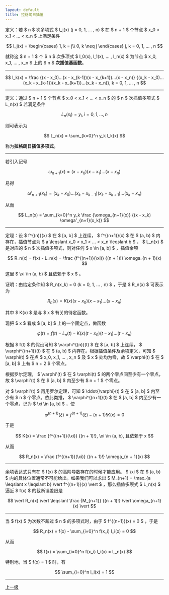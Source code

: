 ```yaml
---
layout: default
title: 拉格朗日插值
---
```


定义：若 $ n $ 次多项式 $ l_j(x) (j = 0, 1, ... , n) $ 在 $ n + 1 $ 个节点 $ x_0 < x_1 < ... < x_n $ 上满足条件

$$
    l_j(x) = \begin{cases}
                1, k = j\\
                0, k \neq j
             \end{cases}
             j, k = 0, 1, ... , n
$$

就称这 $ n + 1 $ 个 $ n $ 次多项式 $ l_0(x), l_1(x), ... , l_n(x) $ 为节点 $ x_0, x_1, ... , x_n $ 上的 $ n $ **次插值基函数**。

* * *

$$ l_k(x) = \frac {(x - x_0)...(x - x_{k-1})(x - x_{k+1})...(x - x_n)} {(x_k - x_0)...(x_k - x_{k-1})(x_k - x_{k+1})...(x_k - x_n)}, k = 0, 1, ... , n $$

* * *

定义：通过 $ n + 1 $ 个节点 $ x_0 < x_1 < ... < x_n $ 的 $ n $ 次插值多项式 $ L_n(x) $ 若满足条件

$$ L_n(x_i) = y_i, i = 0, 1, ... , n $$

则可表示为

$$ L_n(x) = \sum_{k=0}^n y_k l_k(x) $$

称为**拉格朗日插值多项式**。

* * *

若引入记号

$$ \omega_{n+1}(x) = (x - x_0)(x - x_1)...(x - x_n) $$

易得

$$ \omega'_{n+1}(x_k) = (x_k - x_0)...(x_k - x_{k-1})(x_k - x_{k+1})...(x_k - x_n) $$

从而

$$ L_n(x) = \sum_{k=0}^n y_k \frac {\omega_{n+1}(x)} {(x - x_k) \omega'_{n+1}(x_k)} $$

* * *

定理：设 $ f^{(n)}(x) $ 在 $ [a, b] $ 上连续， $ f^{(n+1)}(x) $ 在 $ (a, b) $ 内存在，插值节点为 $ a \leqslant x_0 < x_1 < ... < x_n \leqslant b $ ， $ L_n(x) $ 是对应的 $ n $ 次插值多项式，则对任何 $ x \in [a, b] $ ，插值余项

$$ R_n(x) = f(x) - L_n(x) = \frac {f^{(n+1)}(\xi)} {(n + 1)!} \omega_{n + 1}(x) $$

这里 $ \xi \in (a, b) $ 且依赖于 $ x $ 。

证明：由给定条件知 $ R_n(x_k) = 0 (k = 0, 1, ... , n) $ ，于是 $ R_n(x) $ 可表示为

$$ R_n(x) = K(x) (x - x_0) (x - x_1) ... (x - x_n) $$

其中 $ K(x) $ 是与 $ x $ 有关的待定函数。

现把 $ x $ 看成 $ [a, b] $ 上的一个固定点，做函数

$$ \varphi(t) = f(t) - L_n(t) - K(x) (t - x_0) (t - x_1) ... (t - x_n) $$

根据 $ f(t) $ 的假设可知 $ \varphi^{(n)}(t) $ 在 $ [a, b] $ 上连续， $ \varphi^{(n+1)}(t) $ 在 $ (a, b) $ 内存在。根据插值条件及余项定义，可知 $ \varphi(t) $ 在点 $ x_0, x_1, ... , x_n $ 及 $ x $ 处均为零，故 $ \varphi(t) $ 在 $ [a, b] $ 上有 $ n + 2 $ 个零点。

根据罗尔定理， $ \varphi'(t) $ 在 $ \varphi(t) $ 的两个零点间至少有一个零点，故 $ \varphi'(t) $ 在 $ [a, b] $ 内至少有 $ n + 1 $ 个零点。

对 $ \varphi'(t) $ 再用罗尔定理，可知 $ \ddot{\varphi}(t) $ 在 $ [a, b] $ 内至少有 $ n $ 个零点。依此类推， $ \varphi^{(n+1)}(t) $ 在 $ [a, b] $ 内至少有一个零点，记为 $ \xi \in [a, b] $ ，使

$$ \varphi^{(n+1)}(\xi) = f^{(n+1)}(\xi) - (n + 1)! K(x) = 0 $$

于是

$$ K(x) = \frac {f^{(n+1)}(\xi)} {(n + 1)!}, \xi \in (a, b), 且依赖于 x $$

从而

$$ R_n(x) = \frac {f^{(n+1)}(\xi)} {(n + 1)!} \omega_{n + 1}(x) $$

* * *

余项表达式只有在 $ f(x) $ 的高阶导数存在的时候才能应用。 $ \xi $ 在 $ (a, b) $ 内的具体位置通常不可能给出。如果我们可以求出 $ M_{n+1} = \max_{a \leqslant x \leqslant b} \vert f^{(n+1)}(x) \vert $ ，那么插值多项式 $ L_n(x) $ 逼近 $ f(x) $ 的截断误差限是

$$ \vert R_n(x) \vert \leqslant \frac {M_{n+1}} {(n + 1)!} \vert \omega_{n+1}(x) \vert $$

* * *

当 $ f(x) $ 为次数不超过 $ n $ 的多项式时，由于 $ f^{(n+1)}(x) = 0 $ ，于是

$$ R_n(x) = f(x) - \sum_{i=0}^n f(x_i) l_i(x) = 0 $$

从而

$$ f(x) = \sum_{i=0}^n f(x_i) l_i(x) = L_n(x) $$

特别地，当 $ f(x) = 1 $ 时，有

$$ \sum_{i=0}^n l_i(x) = 1 $$

* * *

[上一级](./../index.html)
